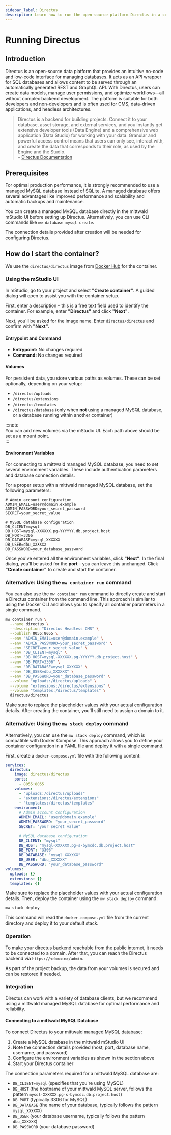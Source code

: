 ```yaml
---
sidebar_label: Directus
description: Learn how to run the open-source platform Directus in a containerized environment and connect it to a database.
---
```


# Running Directus

## Introduction

Directus is an open-source data platform that provides an intuitive no-code and low-code interface for managing databases. It acts as an API wrapper for SQL databases and allows content to be served through an automatically generated REST and GraphQL API. With Directus, users can create data models, manage user permissions, and optimize workflows—all without complex backend development. The platform is suitable for both developers and non-developers and is often used for CMS, data-driven applications, and headless architectures.

> Directus is a backend for building projects. Connect it to your database, asset storage, and external services, and you instantly get extensive developer tools (Data Engine) and a comprehensive web application (Data Studio) for working with your data. Granular and powerful access control means that users can only see, interact with, and create the data that corresponds to their role, as used by the Engine and the Studio.  
> – [Directus Documentation](https://directus.io/docs/getting-started/overview)

## Prerequisites

For optimal production performance, it is strongly recommended to use a managed MySQL database instead of SQLite. A managed database offers several advantages like improved performance and scalability and automatic backups and maintenance.

You can create a managed MySQL database directly in the mittwald mStudio UI before setting up Directus. Alternatively, you can use CLI commands like `mw database mysql create`.

The connection details provided after creation will be needed for configuring Directus.

## How do I start the container?

We use the `directus/directus` image from [Docker Hub](https://hub.docker.com/r/directus/directus) for the container.

### Using the mStudio UI

In mStudio, go to your project and select **"Create container"**. A guided dialog will open to assist you with the container setup.

First, enter a description – this is a free text field used to identify the container. For example, enter **"Directus"** and click **"Next"**.

Next, you'll be asked for the image name. Enter `directus/directus` and confirm with **"Next"**.

#### Entrypoint and Command

- **Entrypoint:** No changes required
- **Command:** No changes required

#### Volumes

For persistent data, you store various paths as volumes. These can be set optionally, depending on your setup:

- `/directus/uploads`
- `/directus/extensions`
- `/directus/templates`
- `/directus/database` (only when **not** using a managed MySQL database, or a database running within another container)

:::note  
You can add new volumes via the mStudio UI. Each path above should be set as a mount point.  
:::

#### Environment Variables

For connecting to a mittwald managed MySQL database, you need to set several environment variables. These include authentication parameters and database connection details.

For a proper setup with a mittwald managed MySQL database, set the following parameters:

```
# Admin account configuration
ADMIN_EMAIL=user@domain.example
ADMIN_PASSWORD=your_secret_password
SECRET=your_secret_value

# MySQL database configuration
DB_CLIENT=mysql
DB_HOST=mysql-XXXXXX.pg-YYYYYY.db.project.host
DB_PORT=3306
DB_DATABASE=mysql_XXXXXX
DB_USER=dbu_XXXXXX
DB_PASSWORD=your_database_password
```

Once you've entered all the environment variables, click **"Next"**. In the final dialog, you'll be asked for the **port** – you can leave this unchanged. Click **"Create container"** to create and start the container.

### Alternative: Using the `mw container run` command

You can also use the `mw container run` command to directly create and start a Directus container from the command line. This approach is similar to using the Docker CLI and allows you to specify all container parameters in a single command.

```bash
mw container run \
  --name directus \
  --description "Directus Headless CMS" \
  --publish 8055:8055 \
  --env "ADMIN_EMAIL=user@domain.example" \
  --env "ADMIN_PASSWORD=your_secret_password" \
  --env "SECRET=your_secret_value" \
  --env "DB_CLIENT=mysql" \
  --env "DB_HOST=mysql-XXXXXX.pg-YYYYYY.db.project.host" \
  --env "DB_PORT=3306" \
  --env "DB_DATABASE=mysql_XXXXXX" \
  --env "DB_USER=dbu_XXXXXX" \
  --env "DB_PASSWORD=your_database_password" \
  --volume "uploads:/directus/uploads" \
  --volume "extensions:/directus/extensions" \
  --volume "templates:/directus/templates" \
  directus/directus
```

Make sure to replace the placeholder values with your actual configuration details. After creating the container, you'll still need to assign a domain to it.

### Alternative: Using the `mw stack deploy` command

Alternatively, you can use the `mw stack deploy` command, which is compatible with Docker Compose. This approach allows you to define your container configuration in a YAML file and deploy it with a single command.

First, create a `docker-compose.yml` file with the following content:

```yaml
services:
  directus:
    image: directus/directus
    ports:
      - 8055:8055
    volumes:
      - "uploads:/directus/uploads"
      - "extensions:/directus/extensions"
      - "templates:/directus/templates"
    environment:
      # Admin account configuration
      ADMIN_EMAIL: "user@domain.example"
      ADMIN_PASSWORD: "your_secret_password"
      SECRET: "your_secret_value"

      # MySQL database configuration
      DB_CLIENT: "mysql"
      DB_HOST: "mysql-XXXXXX.pg-s-bymcdc.db.project.host"
      DB_PORT: "3306"
      DB_DATABASE: "mysql_XXXXXX"
      DB_USER: "dbu_XXXXXX"
      DB_PASSWORD: "your_database_password"
volumes:
  uploads: {}
  extensions: {}
  templates: {}
```

Make sure to replace the placeholder values with your actual configuration details. Then, deploy the container using the `mw stack deploy` command:

```bash
mw stack deploy
```

This command will read the `docker-compose.yml` file from the current directory and deploy it to your default stack.

### Operation

To make your directus backend reachable from the public internet, it needs to be connected to a domain. After that, you can reach the Directus backend via `https://<domain>/admin`.

As part of the project backup, the data from your volumes is secured and can be restored if needed.

### Integration

Directus can work with a variety of database clients, but we recommend using a mittwald managed MySQL database for optimal performance and reliability.

#### Connecting to a mittwald MySQL Database

To connect Directus to your mittwald managed MySQL database:

1. Create a MySQL database in the mittwald mStudio UI
2. Note the connection details provided (host, port, database name, username, and password)
3. Configure the environment variables as shown in the section above
4. Start your Directus container

The connection parameters required for a mittwald MySQL database are:

- `DB_CLIENT=mysql` (specifies that you're using MySQL)
- `DB_HOST` (the hostname of your mittwald MySQL server, follows the pattern `mysql-XXXXXX.pg-s-bymcdc.db.project.host`)
- `DB_PORT` (typically 3306 for MySQL)
- `DB_DATABASE` (the name of your database, typically follows the pattern `mysql_XXXXXX`)
- `DB_USER` (your database username, typically follows the pattern `dbu_XXXXXX`)
- `DB_PASSWORD` (your database password)
